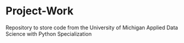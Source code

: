 # Project-Work
Repository to store code from the University of Michigan Applied Data Science with Python Specialization
